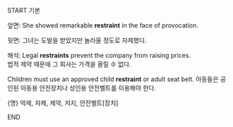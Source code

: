 START
기본

앞면:
She showed remarkable **restraint** in the face of provocation.

뒷면:
그녀는 도발을 받았지만 놀라울 정도로 자제했다.

해석:
Legal **restraints** prevent the company from raising prices.  
법적 제약 때문에 그 회사는 가격을 올릴 수 없다.

Children must use an approved child **restraint** or adult seat belt. 
아동들은 공인된 아동용 안전장치나 성인용 안전벨트를 이용해야 한다.

{명} 억제, 자제, 제약, 저지, 안전벨트[장치]
<!--ID: 1746271863357-->
END